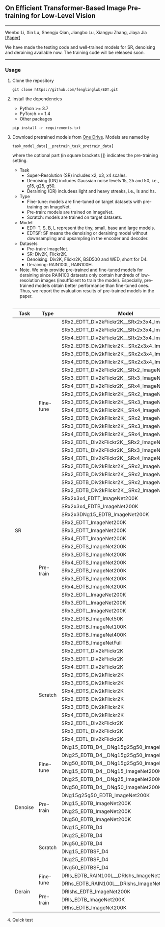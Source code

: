 ## On Efficient Transformer-Based Image Pre-training for Low-Level Vision 
---
Wenbo Li, Xin Lu, Shengju Qian, Jiangbo Lu, Xiangyu Zhang, Jiaya Jia
[\[Paper\]](https://arxiv.org/abs/2112.10175)

We have made the testing code and well-trained models for SR, denoising and deraining available now. The training code will be released soon.


---
### Usage

1. Clone the repository
    ```shell
    git clone https://github.com/fenglinglwb/EDT.git 
    ```
2. Install the dependencies
    - Python >= 3.7
    - PyTorch >= 1.4
    - Other packages
    ```shell
    pip install -r requirements.txt
    ```

3. Download pretrained models from [One Drive](). Models are named by
   ```shell
   task_model_data[__pretrain_task_pretrain_data]
   ```
   where the optional part (in square brackets \[\]) indicates the pre-training setting. 
   - Task
      - Super-Resolution (SR) includes x2, x3, x4 scales.
      - Denoising (DN) includes Gaussian noise levels 15, 25 and 50, i.e., g15, g25, g50.
      - Deraining (DR) includees light and heavy streaks, i.e., ls and hs.
   - Type
      - Fine-tune: models are fine-tuned on target datasets with pre-training on ImageNet.
      - Pre-train: models are trained on ImageNet.
      - Scratch: models are trained on target datasets.
   - Model
      - EDT: T, S, B, L represent the tiny, small, base and large models.
      - EDTSF: SF means the denoising or deraining model without downsampling and upsampling in the encoder and decoder.
   - Datasets
      - Pre-train: ImageNet.
      - SR: Div2K, Flickr2K.
      - Denoising: Div2K, Flickr2K, BSD500 and WED, short for D4.
      - Deraining: RAIN100L, RAIN100H.
   - Note. We only provide pre-trained and fine-tuned models for deraining since RAIN100 dataests only contain hundreds of low-resolution images (insufficient to train the model). Especially, pre-trained models obtain better performance than fine-tuned ones. Thus, we report the evaluation results of pre-trained models in the paper. 
   <br />
   <table>
   <thead>
     <tr>
       <th>Task</th>
       <th>Type</th>
       <th>Model</th>
     </tr>
   </thead>
   <tbody>
     <tr>
       <td rowspan="53">SR</td>
       <td rowspan="22">Fine-tune</td>
       <td>SRx2_EDTT_Div2kFlickr2K__SRx2x3x4_ImageNet200K</td>
     </tr>
     <tr>
       <td>SRx3_EDTT_Div2kFlickr2K__SRx2x3x4_ImageNet200K</td>
     </tr>
     <tr>
       <td>SRx4_EDTT_Div2kFlickr2K__SRx2x3x4_ImageNet200K</td>
     </tr>
     <tr>
       <td>SRx2_EDTB_Div2kFlickr2K__SRx2x3x4_ImageNet200K</td>
     </tr>
     <tr>
       <td>SRx3_EDTB_Div2kFlickr2K__SRx2x3x4_ImageNet200K</td>
     </tr>
     <tr>
       <td>SRx4_EDTB_Div2kFlickr2K__SRx2x3x4_ImageNet200K</td>
     </tr>
     <tr>
       <td>SRx2_EDTT_Div2kFlickr2K__SRx2_ImageNet200K</td>
     </tr>
     <tr>
       <td>SRx3_EDTT_Div2kFlickr2K__SRx3_ImageNet200K</td>
     </tr>
     <tr>
       <td>SRx4_EDTT_Div2kFlickr2K__SRx4_ImageNet200K</td>
     </tr>
     <tr>
       <td>SRx2_EDTS_Div2kFlickr2K__SRx2_ImageNet200K</td>
     </tr>
     <tr>
       <td>SRx3_EDTS_Div2kFlickr2K__SRx3_ImageNet200K</td>
     </tr>
     <tr>
       <td>SRx4_EDTS_Div2kFlickr2K__SRx4_ImageNet200K</td>
     </tr>
     <tr>
       <td>SRx2_EDTB_Div2kFlickr2K__SRx2_ImageNet200K</td>
     </tr>
     <tr>
       <td>SRx3_EDTB_Div2kFlickr2K__SRx3_ImageNet200K</td>
     </tr>
     <tr>
       <td>SRx4_EDTB_Div2kFlickr2K__SRx4_ImageNet200K</td>
     </tr>
     <tr>
       <td>SRx2_EDTL_Div2kFlickr2K__SRx2_ImageNet200K</td>
     </tr>
     <tr>
       <td>SRx3_EDTL_Div2kFlickr2K__SRx3_ImageNet200K</td>
     </tr>
     <tr>
       <td>SRx4_EDTL_Div2kFlickr2K__SRx4_ImageNet200K</td>
     </tr>
     <tr>
       <td>SRx2_EDTB_Div2kFlickr2K__SRx2_ImageNet50K</td>
     </tr>
     <tr>
       <td>SRx2_EDTB_Div2kFlickr2K__SRx2_ImageNet100K</td>
     </tr>
     <tr>
       <td>SRx2_EDTB_Div2kFlickr2K__SRx2_ImageNet400K</td>
     </tr>
     <tr>
       <td>SRx2_EDTB_Div2kFlickr2K__SRx2_ImageNetFull</td>
     </tr>
     <tr>
       <td rowspan="19">Pre-train</td>
       <td>SRx2x3x4_EDTT_ImageNet200K</td>
     </tr>
     <tr>
       <td>SRx2x3x4_EDTB_ImageNet200K</td>
     </tr>
     <tr>
       <td>SRx2x3DNg15_EDTB_ImageNet200K</td>
     </tr>
     <tr>
       <td>SRx2_EDTT_ImageNet200K</td>
     </tr>
     <tr>
       <td>SRx3_EDTT_ImageNet200K</td>
     </tr>
     <tr>
       <td>SRx4_EDTT_ImageNet200K</td>
     </tr>
     <tr>
       <td>SRx2_EDTS_ImageNet200K</td>
     </tr>
     <tr>
       <td>SRx3_EDTS_ImageNet200K</td>
     </tr>
     <tr>
       <td>SRx4_EDTS_ImageNet200K</td>
     </tr>
     <tr>
       <td>SRx2_EDTB_ImageNet200K</td>
     </tr>
     <tr>
       <td>SRx3_EDTB_ImageNet200K</td>
     </tr>
     <tr>
       <td>SRx4_EDTB_ImageNet200K</td>
     </tr>
     <tr>
       <td>SRx2_EDTL_ImageNet200K</td>
     </tr>
     <tr>
       <td>SRx3_EDTL_ImageNet200K</td>
     </tr>
     <tr>
       <td>SRx3_EDTL_ImageNet200K</td>
     </tr>
     <tr>
       <td>SRx2_EDTB_ImageNet50K</td>
     </tr>
     <tr>
       <td>SRx2_EDTB_ImageNet100K</td>
     </tr>
     <tr>
       <td>SRx2_EDTB_ImageNet400K</td>
     </tr>
     <tr>
       <td>SRx2_EDTB_ImageNetFull</td>
     </tr>
     <tr>
       <td rowspan="12">Scratch</td>
       <td>SRx2_EDTT_Div2kFlickr2K</td>
     </tr>
     <tr>
       <td>SRx3_EDTT_Div2kFlickr2K</td>
     </tr>
     <tr>
       <td>SRx4_EDTT_Div2kFlickr2K</td>
     </tr>
     <tr>
       <td>SRx2_EDTS_Div2kFlickr2K</td>
     </tr>
     <tr>
       <td>SRx3_EDTS_Div2kFlickr2K</td>
     </tr>
     <tr>
       <td>SRx4_EDTS_Div2kFlickr2K</td>
     </tr>
     <tr>
       <td>SRx2_EDTB_Div2kFlickr2K</td>
     </tr>
     <tr>
       <td>SRx3_EDTB_Div2kFlickr2K</td>
     </tr>
     <tr>
       <td>SRx4_EDTB_Div2kFlickr2K</td>
     </tr>
     <tr>
       <td>SRx2_EDTL_Div2kFlickr2K</td>
     </tr>
     <tr>
       <td>SRx3_EDTL_Div2kFlickr2K</td>
     </tr>
     <tr>
       <td>SRx4_EDTL_Div2kFlickr2K</td>
     </tr>
     <tr>
       <td rowspan="16">Denoise</td>
       <td rowspan="6">Fine-tune</td>
       <td>DNg15_EDTB_D4__DNg15g25g50_ImageNet200K</td>
     </tr>
     <tr>
       <td>DNg25_EDTB_D4__DNg15g25g50_ImageNet200K</td>
     </tr>
     <tr>
       <td>DNg50_EDTB_D4__DNg15g25g50_ImageNet200K</td>
     </tr>
     <tr>
       <td>DNg15_EDTB_D4__DNg15_ImageNet200K</td>
     </tr>
     <tr>
       <td>DNg25_EDTB_D4__DNg25_ImageNet200K</td>
     </tr>
     <tr>
       <td>DNg50_EDTB_D4__DNg50_ImageNet200K</td>
     </tr>
     <tr>
       <td rowspan="4">Pre-train</td>
       <td>DNg15g25g50_EDTB_ImageNet200K</td>
     </tr>
     <tr>
       <td>DNg15_EDTB_ImageNet200K</td>
     </tr>
     <tr>
       <td>DNg25_EDTB_ImageNet200K</td>
     </tr>
     <tr>
       <td>DNg50_EDTB_ImageNet200K</td>
     </tr>
     <tr>
       <td rowspan="6">Scratch</td>
       <td>DNg15_EDTB_D4</td>
     </tr>
     <tr>
       <td>DNg25_EDTB_D4</td>
     </tr>
     <tr>
       <td>DNg50_EDTB_D4</td>
     </tr>
     <tr>
       <td>DNg15_EDTBSF_D4</td>
     </tr>
     <tr>
       <td>DNg25_EDTBSF_D4</td>
     </tr>
     <tr>
       <td>DNg50_EDTBSF_D4</td>
     </tr>
	<tr>
      <td rowspan="5">Derain</td>
      <td rowspan="2">Fine-tune</td>
      <td>DRls_EDTB_RAIN100L__DRlshs_ImageNet200K</td>
    </tr>
    <tr>
      <td>DRhs_EDTB_RAIN100L__DRlshs_ImageNet200K</td>
    </tr>
    <tr>
      <td rowspan="3">Pre-train</td>
      <td>DRlshs_EDTB_ImageNet200K</td>
    </tr>
    <tr>
      <td>DRls_EDTB_ImageNet200K</td>
    </tr>
    <tr>
      <td>DRhs_EDTB_ImageNet200K</td>
    </tr>
   </tbody>
   </table> 


4. Quick test
